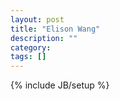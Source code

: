 ```yaml
---
layout: post
title: "Elison Wang"
description: ""
category: 
tags: []
---
```

{% include JB/setup %}
